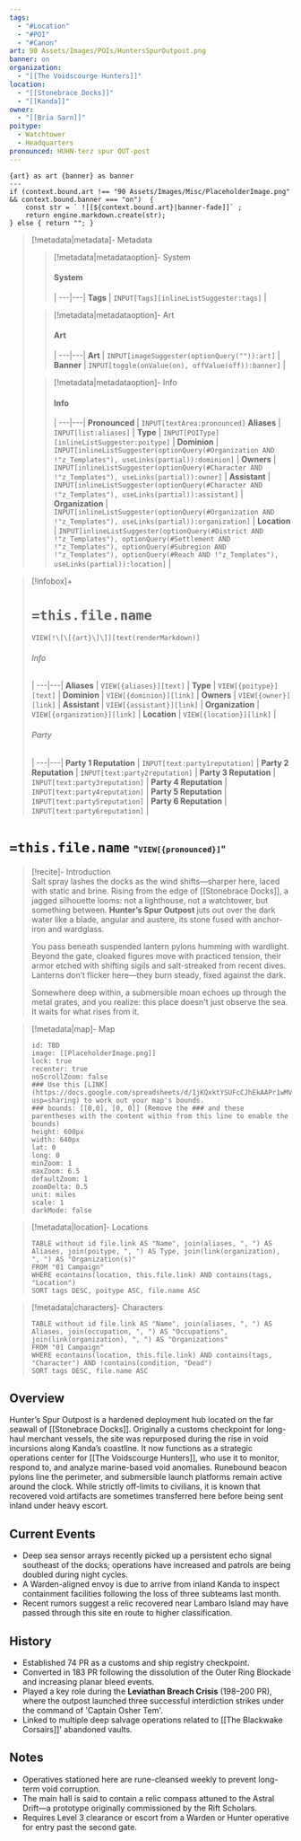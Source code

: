 ```yaml
---
tags:
  - "#Location"
  - "#POI"
  - "#Canon"
art: 90 Assets/Images/POIs/HuntersSpurOutpost.png
banner: on
organization:
  - "[[The Voidscourge Hunters]]"
location:
  - "[[Stonebrace Docks]]"
  - "[[Kanda]]"
owner:
  - "[[Bria Sarn]]"
poitype:
  - Watchtower
  - Headquarters
pronounced: HUHN-terz spur OUT-post
---
```


```meta-bind-js-view 
{art} as art {banner} as banner
--- 
if (context.bound.art !== "90 Assets/Images/Misc/PlaceholderImage.png" && context.bound.banner === "on")  { 
    const str = ` ![[${context.bound.art}|banner-fade]]` ;
    return engine.markdown.create(str); 
} else { return ""; }
```

> [!metadata|metadata]- Metadata 
>> [!metadata|metadataoption]- System
>> #### System
>>  |
>> ---|---|
> **Tags** | `INPUT[Tags][inlineListSuggester:tags]` |
>
>> [!metadata|metadataoption]- Art
>> #### Art
>>  |
>> ---|---|
> **Art** | `INPUT[imageSuggester(optionQuery("")):art]` |
> **Banner** | `INPUT[toggle(onValue(on), offValue(off)):banner]` |
>
>> [!metadata|metadataoption]- Info
>> #### Info
>>  |
>> ---|---|
>> **Pronounced** |  `INPUT[textArea:pronounced]`
>> **Aliases** | `INPUT[list:aliases]` |
>> **Type** | `INPUT[POIType][inlineListSuggester:poitype]` |
>> **Dominion** | `INPUT[inlineListSuggester(optionQuery(#Organization AND !"z_Templates"), useLinks(partial)):dominion]` |
>> **Owners** | `INPUT[inlineListSuggester(optionQuery(#Character AND !"z_Templates"), useLinks(partial)):owner]` |
>> **Assistant** | `INPUT[inlineListSuggester(optionQuery(#Character AND !"z_Templates"), useLinks(partial)):assistant]` |
>> **Organization** | `INPUT[inlineListSuggester(optionQuery(#Organization AND !"z_Templates"), useLinks(partial)):organization]` |
>> **Location** | `INPUT[inlineListSuggester(optionQuery(#District AND !"z_Templates"), optionQuery(#Settlement AND !"z_Templates"), optionQuery(#Subregion AND !"z_Templates"), optionQuery(#Reach AND !"z_Templates"), useLinks(partial)):location]` |

> [!infobox]+
> # `=this.file.name`
> `VIEW[!\[\[{art}\]\]][text(renderMarkdown)]`
> ###### Info
>  |
> ---|---|
> **Aliases** | `VIEW[{aliases}][text]` |
> **Type** | `VIEW[{poitype}][text]` |
> **Dominion** | `VIEW[{dominion}][link]` |
> **Owners** | `VIEW[{owner}][link]` |
> **Assistant** | `VIEW[{assistant}][link]` |
> **Organization** | `VIEW[{organization}][link]` |
> **Location** | `VIEW[{location}][link]` |
> ###### Party
>  |
> ---|---|
> **Party 1 Reputation** | `INPUT[text:party1reputation]` |
> **Party 2 Reputation** | `INPUT[text:party2reputation]` |
> **Party 3 Reputation** | `INPUT[text:party3reputation]` |
> **Party 4 Reputation** | `INPUT[text:party4reputation]` |
> **Party 5 Reputation** | `INPUT[text:party5reputation]` |
> **Party 6 Reputation** | `INPUT[text:party6reputation]` |

# `=this.file.name` <span style="font-size: medium">"`VIEW[{pronounced}]`"</span>

> [!recite]- Introduction  
> Salt spray lashes the docks as the wind shifts—sharper here, laced with static and brine. Rising from the edge of [[Stonebrace Docks]], a jagged silhouette looms: not a lighthouse, not a watchtower, but something between. **Hunter’s Spur Outpost** juts out over the dark water like a blade, angular and austere, its stone fused with anchor-iron and wardglass.  
>  
> You pass beneath suspended lantern pylons humming with wardlight. Beyond the gate, cloaked figures move with practiced tension, their armor etched with shifting sigils and salt-streaked from recent dives. Lanterns don’t flicker here—they burn steady, fixed against the dark.  
>  
> Somewhere deep within, a submersible moan echoes up through the metal grates, and you realize: this place doesn't just observe the sea. It waits for what rises from it.


> [!metadata|map]- Map
> ```leaflet
> id: TBD
> image: [[PlaceholderImage.png]]
> lock: true
> recenter: true
> noScrollZoom: false
> ### Use this [LINK](https://docs.google.com/spreadsheets/d/1jKQxktYSUFcCJhEkAAPr1wMVBTqUdpEfA5XveUXI17I/edit?usp=sharing) to work out your map's bounds.
> ### bounds: [[0,0], [0, 0]] (Remove the ### and these parentheses with the content within from this line to enable the bounds)
> height: 600px
> width: 640px
> lat: 0
> long: 0
> minZoom: 1
> maxZoom: 6.5
> defaultZoom: 1
> zoomDelta: 0.5
> unit: miles
> scale: 1
> darkMode: false
> ```

> [!metadata|location]- Locations
> ```dataview
> TABLE without id file.link AS "Name", join(aliases, ", ") AS Aliases, join(poitype, ", ") AS Type, join(link(organization), ", ") AS "Organization(s)"
> FROM "01 Campaign"
> WHERE econtains(location, this.file.link) AND contains(tags, "Location")
> SORT tags DESC, poitype ASC, file.name ASC

> [!metadata|characters]- Characters
> ```dataview
> TABLE without id file.link AS "Name", join(aliases, ", ") AS Aliases, join(occupation, ", ") AS "Occupations", join(link(organization), ", ") AS "Organizations"
> FROM "01 Campaign"
> WHERE econtains(location, this.file.link) AND contains(tags, "Character") AND !contains(condition, "Dead")
> SORT tags DESC, file.name ASC

## Overview 

Hunter’s Spur Outpost is a hardened deployment hub located on the far seawall of [[Stonebrace Docks]]. Originally a customs checkpoint for long-haul merchant vessels, the site was repurposed during the rise in void incursions along Kanda’s coastline. It now functions as a strategic operations center for [[The Voidscourge Hunters]], who use it to monitor, respond to, and analyze marine-based void anomalies. Runebound beacon pylons line the perimeter, and submersible launch platforms remain active around the clock. While strictly off-limits to civilians, it is known that recovered void artifacts are sometimes transferred here before being sent inland under heavy escort.

## Current Events

- Deep sea sensor arrays recently picked up a persistent echo signal southeast of the docks; operations have increased and patrols are being doubled during night cycles.
- A Warden-aligned envoy is due to arrive from inland Kanda to inspect containment facilities following the loss of three subteams last month.
- Recent rumors suggest a relic recovered near Lambaro Island may have passed through this site en route to higher classification.

## History

- Established 74 PR as a customs and ship registry checkpoint.
- Converted in 183 PR following the dissolution of the Outer Ring Blockade and increasing planar bleed events.
- Played a key role during the **Leviathan Breach Crisis** (198–200 PR), where the outpost launched three successful interdiction strikes under the command of 'Captain Osher Tem'.
- Linked to multiple deep salvage operations related to [[The Blackwake Corsairs]]' abandoned vaults.

## Notes

- Operatives stationed here are rune-cleansed weekly to prevent long-term void corruption.
- The main hall is said to contain a relic compass attuned to the Astral Drift—a prototype originally commissioned by the Rift Scholars.
- Requires Level 3 clearance or escort from a Warden or Hunter operative for entry past the second gate.


